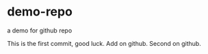 # demo-repo
a demo for github repo

This is the first commit, good luck. Add on github. Second on github.
